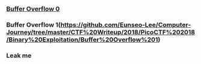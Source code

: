 ### [Buffer Overflow 0](https://github.com/Eunseo-Lee/Computer-Journey/tree/master/CTF%20Writeup/2018/PicoCTF%202018/Binary%20Exploitation/Buffer%20Overflow%200)

### Buffer Overflow 1(https://github.com/Eunseo-Lee/Computer-Journey/tree/master/CTF%20Writeup/2018/PicoCTF%202018/Binary%20Exploitation/Buffer%20Overflow%201)

### Leak me
